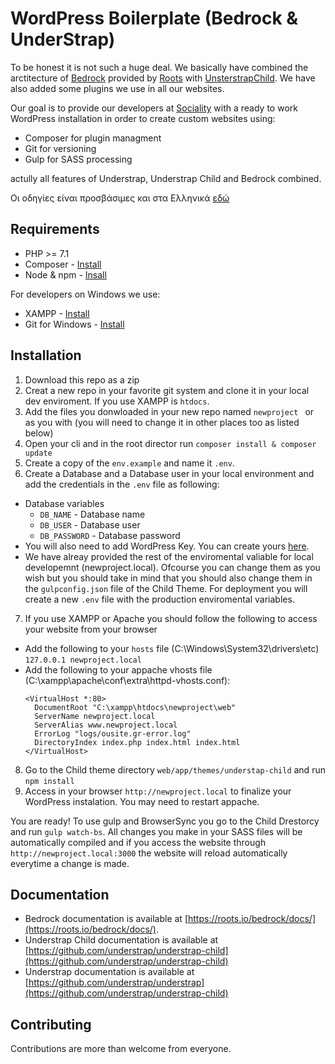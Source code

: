 # WordPress Boilerplate (Bedrock & UnderStrap)

To be honest it is not such a huge deal. We basically have combined the arctitecture of [Bedrock](https://roots.io/bedrock/) provided by [Roots](https://roots.io/) with [UnsterstrapChild](https://github.com/understrap/understrap-child/). We have also added some plugins we use in all our websites.

Our goal is to provide our developers at [Sociality](https://sociality.coop) with a ready to work WordPress installation in order to create custom websites using:

* Composer for plugin managment
* Git for versioning
* Gulp for SASS processing

actully all features of Understrap, Understrap Child and Bedrock combined.

Οι οδηγίες είναι προσβάσιμες και στα Ελληνικά [εδώ](https://learn.sociality.gr/knwbase/wordpress-web-development-me-bedrock/)

## Requirements

* PHP >= 7.1
* Composer - [Install](https://getcomposer.org/doc/00-intro.md#installation-linux-unix-osx)
* Node & npm - [Insall](https://nodejs.org/en/)

For developers on Windows we use:

* XAMPP - [Install](https://www.apachefriends.org/index.html)
* Git for Windows - [Install](https://git-scm.com/download/win)

## Installation

1. Download this repo as a zip
2. Creat a new repo in your favorite git system and clone it in your local dev enviroment. If you use XAMPP is `htdocs`.
3. Add the files you donwloaded in your new repo named `newproject ` or as you with (you will need to change it in other places too as listed below)
4. Open your cli and in the root director run `composer install & composer update`
5. Create a copy of the `env.example` and name it `.env`.
6. Create a Database and a Database user in your local environment and add the credentials in the `.env` file as following:
  * Database variables
    * `DB_NAME` - Database name
    * `DB_USER` - Database user
    * `DB_PASSWORD` - Database password
  * You will also need to add WordPress Key. You can create yours [here](https://roots.io/salts.html).
  * We have alreay provided the rest of the enviromental valiable for local developemnt (newproject.local). Ofcourse you can change them as you wish but you should take in mind that you should also change them in the `gulpconfig.json` file of the Child Theme. For deployment you will create a new `.env` file with the production enviromental variables.
7. If you use XAMPP or Apache you should follow the following to access your website from your browser
  * Add the following to your `hosts` file (C:\Windows\System32\drivers\etc) `127.0.0.1 newproject.local` 
  * Add the following to your appache vhosts file (C:\xampp\apache\conf\extra\httpd-vhosts.conf):
    ```
    <VirtualHost *:80>
      DocumentRoot "C:\xampp\htdocs\newproject\web"
      ServerName newproject.local
      ServerAlias www.newproject.local
      ErrorLog "logs/ousite.gr-error.log"
      DirectoryIndex index.php index.html index.html
    </VirtualHost>
    ```
8. Go to the Child theme directory `web/app/themes/understap-child` and run `npm install`
9. Access in your browser `http://newproject.local` to finalize your WordPress instalation. You may need to restart appache.

You are ready!
To use gulp and BrowserSync you go to the Child Drestorcy and run `gulp watch-bs`. All changes you make in your SASS files will be automatically compiled and if you access the website through `http://newproject.local:3000` the website will reload automatically everytime a change is made.


## Documentation

* Bedrock documentation is available at [https://roots.io/bedrock/docs/](https://roots.io/bedrock/docs/).
* Understrap Child documentation is available at [https://github.com/understrap/understrap-child](https://github.com/understrap/understrap-child)
* Understrap documentation is available at [https://github.com/understrap/understrap](https://github.com/understrap/understrap-child)

## Contributing

Contributions are more than welcome from everyone. 
